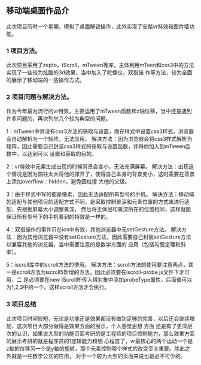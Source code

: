 ## 移动端桌面作品介
  此次项目历时一个星期，模拟了桌面解锁操作，此外实现了安踏vr特效和图片墙功能。

### 1 项目方法。
  此次项目采用了zepto，iScroll，mTween等库，主体利用mTeen和css3中的方法实现了一些较为炫酷的3d效果，当中加入了陀螺仪，双指操
作等方法，较为全面的展示了移动端的一些操作方式。

### 2 项目问题与解决方法。
  作为今年最为流行的vr特效，主要运用了mTween函数和z轴位移，当中还是遇到许多问题的，再次列举几个较为典型的问题。
    
  1：mTween中并没有css3方法的获取与设置，而在样式中设置css3样式，浏览器会自动解析为一个矩阵，无法应用。
  解决方法：因为浏览器会将css3样式解析为矩阵，因此需要自己封装css3样式的获取与设置函数，并将他加入到mTween函数中，以达到可以
设置和获取的目的。
  
  2：vr特效中元素生成出现的时候背景会变小，无法充满屏幕。
  解决方法：出现这个情况是因为圆柱太大将他的撑开了，使得自己本身的背景变小，这时需要在背景上添加overflow：hidden，避免圆柱撑
大他的父级。
 
  3：由于样式中写的都是像素，因此无法适配所有型号的手机。
  解决方法：移动端的适配与其他项目的适配方式不同，是采取控制景深和元素位置的方式来进行适配，先根据屏幕大小调整景深，
然后将主体层和景深所在的位置相同，这样就能保证所有型号下的手机看到的特效是一样的。
  
  4：双指操作的事件只在ios中有效，其他浏览器中无setGesture方法。
  解决方法：因为其他浏览器中没有setGesture方法，因此需要自己封装setGesture方法以兼容其他的浏览器，当中需要注意的是数学方面的
应用（包括勾股定理和斜率）。
  
  5：iscroll库中的scroll方法的使用。
  解决方法：scroll方法的使用要注意两点，其一是scroll方法为iscroll5新增的方法，因此必须要在iscroll-probe.js文件下才可用，二
是必须要在new IScroll所传入得对象中添加probeType属性，后面值可以为1,2,3中的一个。这样scroll方法才会执行。
    
### 3 项目总结
  此次项目时间较短，无论是功能还是效果都没有做到足够的完善，以后还会继续增加，这次项目大部分做得是效果方面的展示，个人感觉思想
方面 还是有了更深层次的认识，如果说大型的功能页面考研的是工程师的项目控制能力，那么效果方面的展示考研的就是程序员的1逻辑能力和细
心程度了，vr最核心的两个运动一个是z轴的位移另一个是y轴的旋转，那个元素控制哪个样式的改变至关重要。除此之外就是一些数学公式的应用，
对于一个较为大型的页面来说也是必不可少的。
    
